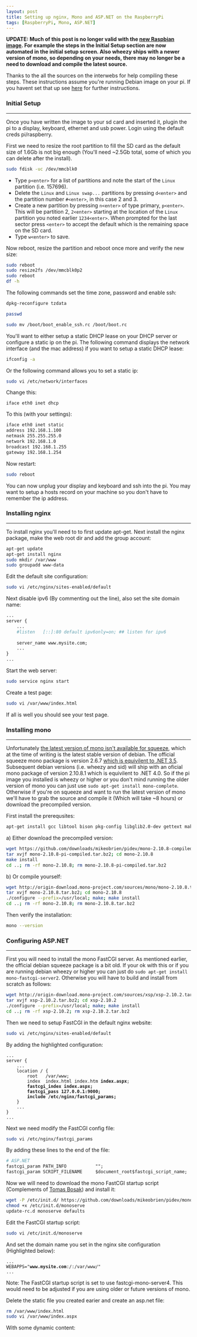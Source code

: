 ```yaml
---
layout: post
title: Setting up nginx, Mono and ASP.NET on the RaspberryPi
tags: [RaspberryPi, Mono, ASP.NET]
---
```


**UPDATE: Much of this post is no longer valid with the [new Raspbian image](http://www.raspberrypi.org/downloads). For example the steps in the Initial Setup section are now automated in the initial setup screen. Also wheezy ships with a newer version of mono, so depending on your needs, there may no longer be a need to download and compile the latest source.**


Thanks to the all the sources on the interwebs for help compiling these steps. These instructions assume you're running Debian image on your pi. If you havent set that up see [here](http://www.raspberrypi.org/downloads) for further instructions. 

### Initial Setup ###
--------

Once you have written the image to your sd card and inserted it, plugin the pi to a display, keyboard, ethernet and usb power. Login using the default creds pi/raspberry. 

First we need to resize the root partition to fill the SD card as the default size of 1.6Gb is not big enough (You'll need ~2.5Gb total, some of which you can delete after the install). 

```bash
sudo fdisk -uc /dev/mmcblk0
```
    
* Type `p<enter>` for a list of partitions and note the start of the `Linux` partition (i.e. 157696). 
* Delete the `Linux` and `Linux swap...` partitions by pressing `d<enter>` and the partition number `#<enter>`, in this case 2 and 3.
* Create a new partition by pressing `n<enter>` of type primary, `p<enter>`. This will be partition 2, `2<enter>` starting at the location of the `Linux` partition you noted earlier `1234<enter>`. When prompted for the last sector press `<enter>` to accept the default which is the remaining space on the SD card.
* Type `w<enter>` to save.

Now reboot, resize the partition and reboot once more and verify the new size:

```bash
sudo reboot
sudo resize2fs /dev/mmcblk0p2
sudo reboot
df -h
```

The following commands set the time zone, password and enable ssh:

```bash
dpkg-reconfigure tzdata

passwd

sudo mv /boot/boot_enable_ssh.rc /boot/boot.rc
```

You'll want to either setup a static DHCP lease on your DHCP server or configure a static ip on the pi. The following command displays the network interface (and the mac address) if you want to setup a static DHCP lease:

```bash
ifconfig -a
```
    
Or the following command allows you to set a static ip:

```bash
sudo vi /etc/network/interfaces
```
    
Change this:

    iface eth0 inet dhcp
    
To this (with your settings):

```apache
iface eth0 inet static
address 192.168.1.100
netmask 255.255.255.0
network 192.168.1.0
broadcast 192.168.1.255
gateway 192.168.1.254
```

Now restart:

```bash
sudo reboot
```

You can now unplug your display and keyboard and ssh into the pi. You may want to setup a hosts record on your machine so you don't have to remember the ip address.

### Installing nginx ###
-------

To install nginx you'll need to to first update apt-get. Next install the nginx package, make the web root dir and add the group account:

```bash
apt-get update
apt-get install nginx
sudo mkdir /var/www
sudo groupadd www-data
```

Edit the default site configuration:

```bash
sudo vi /etc/nginx/sites-enabled/default
```

Next disable ipv6 (By commenting out the line), also set the site domain name:

```apache
...
server {
    ...
    #listen   [::]:80 default ipv6only=on; ## listen for ipv6
    
    server_name www.mysite.com;
    ...
}
...
```
    
Start the web server:
    
```bash
sudo service nginx start
```
    
Create a test page:

```bash
sudo vi /var/www/index.html
```
    
If all is well you should see your test page.

### Installing mono ###
-------

Unfortunately [the latest version of mono isn't available for squeeze](http://mono-project.com/DistroPackages/Debian), which at the time of writing is the latest stable version of debian. The official squeeze mono package is version 2.6.7 [which is equivilent to .NET 3.5](http://en.wikipedia.org/wiki/Mono_%28software%29#History). Subsequent debian versions (i.e. wheezy and sid) will ship with an oficial mono package of version 2.10.8.1 which is equivilent to .NET 4.0. So if the pi image you installed is wheezy or higher or you don't mind running the older version of mono you can just use `sudo apt-get install mono-complete`. Otherwise if you're on squeeze and want to run the latest version of mono we'll have to grab the source and compile it (Which will take ~8 hours) or download the precompiled version.

First install the prerequsites:

```bash
apt-get install gcc libtool bison pkg-config libglib2.0-dev gettext make bzip2 g++ autoconf automake
```

a) Either download the precompiled version:

```bash
wget https://github.com/downloads/mikeobrien/pidev/mono-2.10.8-compiled-pi.tar.bz2
tar xvjf mono-2.10.8-pi-compiled.tar.bz2; cd mono-2.10.8
make install
cd ..; rm -rf mono-2.10.8; rm mono-2.10.8-pi-compiled.tar.bz2
```

b) Or compile yourself:

```bash
wget http://origin-download.mono-project.com/sources/mono/mono-2.10.8.tar.bz2
tar xvjf mono-2.10.8.tar.bz2; cd mono-2.10.8
./configure --prefix=/usr/local; make; make install
cd ..; rm -rf mono-2.10.8; rm mono-2.10.8.tar.bz2
```

Then verify the installation:

```bash
mono --version
```

### Configuring ASP.NET ###
-------

First you will need to install the mono FastCGI server. As mentioned earlier, the official debian squeeze package is a bit old. If your ok with this or if you are running debian wheezy or higher you can just do `sudo apt-get install mono-fastcgi-server2`. Otherwise you will have to build and install from scratch as follows:

```bash
wget http://origin-download.mono-project.com/sources/xsp/xsp-2.10.2.tar.bz2
tar xvjf xsp-2.10.2.tar.bz2; cd xsp-2.10.2
./configure --prefix=/usr/local; make; make install
cd ..; rm -rf xsp-2.10.2; rm xsp-2.10.2.tar.bz2
```
    
Then we need to setup FastCGI in the default nginx website:

```bash
sudo vi /etc/nginx/sites-enabled/default
```

By adding the highlighted configuration:

<pre><code>...
server {
    ...
    location / {
        root   /var/www;
        index  index.html index.htm <b>index.aspx</b>;
        <b>fastcgi_index index.aspx;
        fastcgi_pass 127.0.0.1:9000;
        include /etc/nginx/fastcgi_params;</b>
    }
    ...
}
...
</code></pre>

Next we need modify the FastCGI config file:

```bash
sudo vi /etc/nginx/fastcgi_params
```

By adding these lines to the end of the file:

```apache
# ASP.NET
fastcgi_param PATH_INFO           "";
fastcgi_param SCRIPT_FILENAME     $document_root$fastcgi_script_name;
```

Now we will need to download the mono FastCGI startup script (Complements of [Tomas Bosak](http://yojimbo87.github.com)) and install it:

```bash
wget -P /etc/init.d/ https://github.com/downloads/mikeobrien/pidev/monoserve
chmod +x /etc/init.d/monoserve
update-rc.d monoserve defaults
```
    
Edit the FastCGI startup script:

```bash
sudo vi /etc/init.d/monoserve
```

And set the domain name you set in the nginx site configuration (Highlighted below):

<pre><code>...
WEBAPPS="<b>www.mysite.com</b>:/:/var/www/"
...
</code></pre>

Note: The FastCGI startup script is set to use fastcgi-mono-server4. This would need to be adjusted if you are using older or future versions of mono.

Delete the static file you created earier and create an asp.net file:

```bash
rm /var/www/index.html
sudo vi /var/www/index.aspx
```
    
With some dynamic content:
